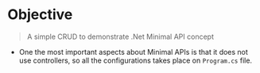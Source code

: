 # Objective

> A simple CRUD to demonstrate .Net Minimal API concept

+ One the most important aspects about Minimal APIs is that it does not use controllers, so all the configurations takes place on `Program.cs` file.